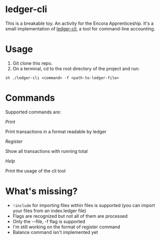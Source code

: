 # ledger-cli
This is a breakable toy. An activity for the Encora Apprenticeship. It's a small implementation of [ledger-cli](https://www.ledger-cli.org/), a tool for command-line accounting.

# Usage
1) Git clone this repo.
2) On a terminal, cd to the root directory of the project and run:
```
sh ./ledger-cli <command> -f <path-to-ledger-file>
```

# Commands

Supported commands are:

*Print*

Print transactions in a format readable by ledger

*Register*

Show all transactions with running total

*Help*

Print the usage of the cli tool


# What's missing?
- `!include` for importing files within files is supported (you can import your files from an index.ledger file)
- Flags are recognized but not all of them are processed
- Only the --file, -f flag is supported
- I'm still working on the format of register command
- Balance command isn't implemented yet 


